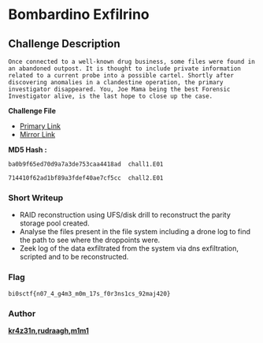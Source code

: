 # Bombardino Exfilrino

## Challenge Description 
```
Once connected to a well-known drug business, some files were found in an abandoned outpost. It is thought to include private information related to a current probe into a possible cartel. Shortly after discovering anomalies in a clandestine operation, the primary investigator disappeared. You, Joe Mama being the best Forensic Investigator alive, is the last hope to close up the case.
```

**Challenge File**

- [Primary Link](https://drive.google.com/file/d/1y7KfcxCkfCocIOjWOm5_Hc2y1Qn9JzJ_/view?usp=sharing)
- [Mirror Link](https://drive.google.com/file/d/1iom1RZW88Xy9DW9yTTlvveWDjWVSOnhS/view?usp=sharing)

**MD5 Hash :** 

```
ba0b9f65ed70d9a7a3de753caa4418ad  chall1.E01
            
714410f62ad1bf89a3fdef40ae7cf5cc  chall2.E01
```

### Short Writeup

- RAID reconstruction using UFS/disk drill to reconstruct the parity storage pool created.
- Analyse the files present in the file system including a drone log to find the path to see where the droppoints were.
- Zeek log of the data exfiltrated from the system via dns exfiltration, scripted and to be reconstructed.

### Flag

```
bi0sctf{n07_4_g4m3_m0m_17s_f0r3ns1cs_92maj420}
```

### Author

**[kr4z31n](https://x.com/kr4z31n),[rudraagh](https://x.com/Rudraagh),[m1m1](https://x.com/__m1m1__1)**
